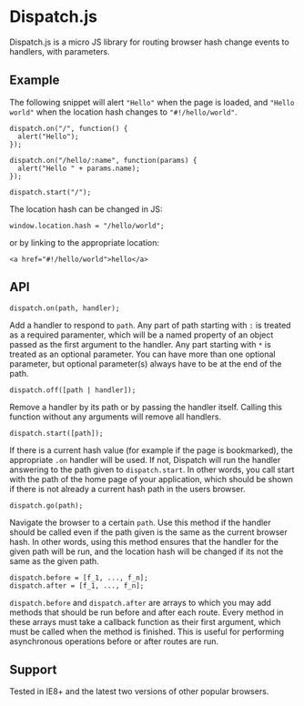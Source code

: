 # Dispatch.js

Dispatch.js is a micro JS library for routing browser hash change events to handlers, with parameters.


## Example

The following snippet will alert `"Hello"` when the page is loaded, and `"Hello world"` when the location hash changes to `"#!/hello/world"`.


    dispatch.on("/", function() {
      alert("Hello");
    });

    dispatch.on("/hello/:name", function(params) {
      alert("Hello " + params.name);
    });

    dispatch.start("/");

The location hash can be changed in JS:

    window.location.hash = "/hello/world";

or by linking to the appropriate location:

    <a href="#!/hello/world">hello</a>

## API

    dispatch.on(path, handler);

Add a handler to respond to `path`. Any part of path starting with `:` is treated as a required paramenter,
which will be a named property of an object passed as the first argument to the handler.
Any part starting with `*` is treated as an optional parameter. You can have more than one optional parameter,
but optional parameter(s) always have to be at the end of the path.

    dispatch.off([path | handler]);

Remove a handler by its path or by passing the handler itself. Calling this function without any arguments
will remove all handlers.

    dispatch.start([path]);

If there is a current hash value (for example if the page is bookmarked), the appropriate `.on` handler will be used.
If not, Dispatch will run the handler answering to the path given to `dispatch.start`.
In other words, you call start with the path of the home page of your application, which should be shown
if there is not already a current hash path in the users browser.

    dispatch.go(path);

Navigate the browser to a certain `path`. Use this method if the handler should be called even if the
path given is the same as the current browser hash. In other words, using this method ensures
that the handler for the given path will be run, and the location hash will be changed if its not
the same as the given path.

    dispatch.before = [f_1, ..., f_n];
    dispatch.after = [f_1, ..., f_n];

`dispatch.before` and `dispatch.after` are arrays to which you may add methods that should be run
before and after each route. Every method in these arrays must take a callback function as their first
argument, which must be called when the method is finished. This is useful for performing asynchronous
operations before or after routes are run.

## Support

Tested in IE8+ and the latest two versions of other popular browsers.
